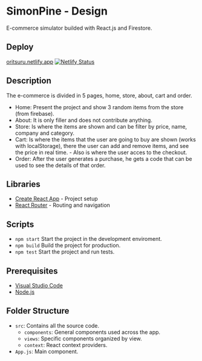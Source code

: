 # SimonPine - Design

E-commerce simulator builded with React.js and Firestore.

## Deploy

[oritsuru.netlify.app](https://simonpine-design.netlify.app/)
[![Netlify Status](https://api.netlify.com/api/v1/badges/a253097a-2925-4d33-bb21-7eb6cf663ab0/deploy-status)](https://app.netlify.com/sites/simonpine-design/deploys)

## Description

The e-commerce is divided in 5 pages, home, store, about, cart and order.
- Home: Present the project and show 3 random items from the store (from firebase).
- About: It is only filler and does not contribute anything.
- Store: Is where the items are shown and can be filter by price, name, company and category.
- Cart: Is where the items that the user are going to buy are shown (works with localStorage), there the user can add and remove items, and see the price in real time. - Also is where the user acces to the checkout.
- Order: After the user generates a purchase, he gets a code that can be used to see the details of that order.

## Libraries

- [Create React App][cra] - Project setup
- [React Router][router] - Routing and navigation

## Scripts

- `npm start`
    Start the project in the development enviroment.
- `npm build`
    Build the project for production.
- `npm test`
    Start the project and run tests.

## Prerequisites

- [Visual Studio Code](https://code.visualstudio.com/)
- [Node.js](https://nodejs.org)

## Folder Structure

- `src`: Contains all the source code.
    - `components`: General components used across the app.
    - `views`: Specific components organized by view.
    - `context`: React context providers.
- `App.js`: Main component.

[deploy]: https://simonpine-design.netlify.app/
[status]: https://api.netlify.com/api/v1/badges/a253097a-2925-4d33-bb21-7eb6cf663ab0/deploy-status
[netlify]: https://app.netlify.com/sites/simonpine-design/deploys
[cra]: https://github.com/facebook/create-react-app
[router]: https://github.com/remix-run/react-router
